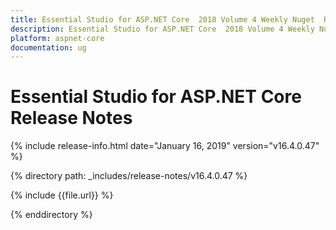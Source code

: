 ```yaml
---
title: Essential Studio for ASP.NET Core  2018 Volume 4 Weekly Nuget  Release Notes  
description: Essential Studio for ASP.NET Core  2018 Volume 4 Weekly Nuget  Release Notes  
platform: aspnet-core
documentation: ug
---
```


# Essential Studio for ASP.NET Core  Release Notes  

{% include release-info.html date="January 16, 2019"  version="v16.4.0.47" %} 


{% directory path: _includes/release-notes/v16.4.0.47 %}

{% include {{file.url}} %}

{% enddirectory %}
